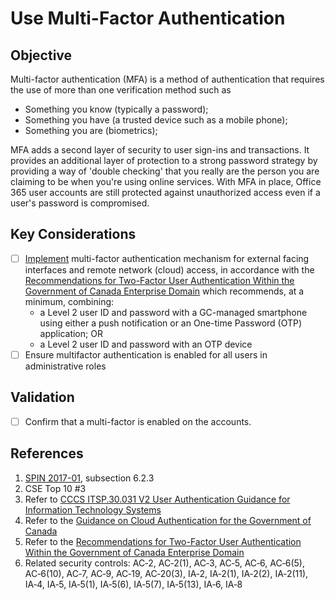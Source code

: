 # Use Multi-Factor Authentication

## Objective

Multi-factor authentication (MFA) is a method of authentication that requires the use of more than one verification method such as

* Something you know (typically a password);
* Something you have (a trusted device such as a mobile phone);
* Something you are (biometrics);

MFA adds a second layer of security to user sign-ins and transactions. It provides an additional layer of protection to a strong password strategy by providing a way of 'double checking' that you really are the person you are claiming to be when you're using online services. With MFA in place, Office 365 user accounts are still protected against unauthorized access even if a user's password is compromised.

## Key Considerations

* [ ] [Implement](https://docs.microsoft.com/en-us/microsoft-365/admin/security-and-compliance/secure-your-business-data?view=o365-worldwide#setup) multi-factor authentication mechanism for external facing interfaces and remote network (cloud) access, in accordance with the [Recommendations for Two-Factor User Authentication Within the Government of Canada Enterprise Domain](https://intranet.canada.ca/wg-tg/rtua-rafu-eng.asp) which recommends, at a minimum, combining:
  * a Level 2 user ID and password with a GC-managed smartphone using either a push notification or an One-time Password (OTP) application; OR
  * a Level 2 user ID and password with an OTP device
* [ ] Ensure multifactor authentication is enabled for all users in administrative roles

## Validation

* [ ] Confirm that a multi-factor is enabled on the accounts.

## References

1. [SPIN 2017-01](https://www.canada.ca/en/treasury-board-secretariat/services/access-information-privacy/security-identity-management/direction-secure-use-commercial-cloud-services-spin.html), subsection 6.2.3
2. CSE Top 10 #3
3. Refer to [CCCS ITSP.30.031 V2 User Authentication Guidance for Information Technology Systems](https://cyber.gc.ca/en/guidance/user-authentication-guidance-information-technology-systems-itsp30031-v3)
4. Refer to the [Guidance on Cloud Authentication for the Government of Canada](https://intranet.canada.ca/wg-tg/cagc-angc-eng.asp)
5. Refer to the [Recommendations for Two-Factor User Authentication Within the Government of Canada Enterprise Domain](https://intranet.canada.ca/wg-tg/rtua-rafu-eng.asp)
6. Related security controls: AC‑2, AC‑2(1), AC‑3, AC‑5, AC‑6, AC‑6(5), AC‑6(10), AC‑7, AC‑9, AC‑19, AC‑20(3), IA‑2, IA‑2(1), IA‑2(2), IA‑2(11), IA‑4, IA‑5, IA‑5(1), IA‑5(6), IA‑5(7), IA‑5(13), IA‑6, IA‑8
